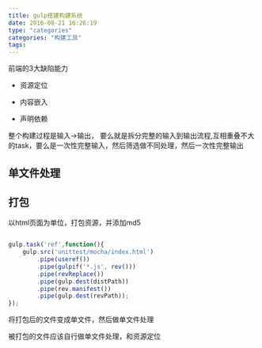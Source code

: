 ```yaml
---
title: gulp搭建构建系统
date: 2016-08-21 16:26:19
type: "categories"
categories: "构建工具"
tags:
---
```



前端的3大缺陷能力

* 资源定位

* 内容嵌入

* 声明依赖

整个构建过程是输入->输出，
要么就是拆分完整的输入到输出流程,互相重叠不大的task，要么是一次性完整输入，然后筛选做不同处理，然后一次性完整输出


## 单文件处理

## 打包

以html页面为单位，打包资源，并添加md5

```javascript

gulp.task('ref',function(){
    gulp.src('unittest/mocha/index.html')
        .pipe(useref())
        .pipe(gulpif('*.js', rev()))
        .pipe(revReplace())
        .pipe(gulp.dest(distPath))
        .pipe(rev.manifest())
        .pipe(gulp.dest(revPath));
});

```

将打包后的文件变成单文件，然后做单文件处理



被打包的文件应该自行做单文件处理，和资源定位

